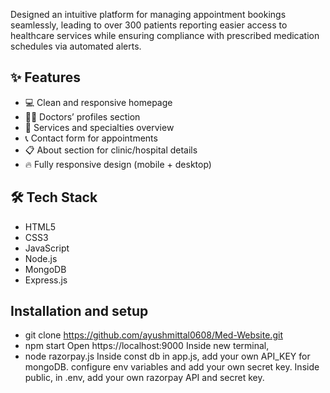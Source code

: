 Designed an intuitive platform for managing appointment bookings seamlessly, leading to over 300 patients reporting easier access to healthcare services while ensuring compliance with prescribed medication schedules via automated alerts.

## ✨ Features

- 💻 Clean and responsive homepage
- 🧑‍⚕️ Doctors’ profiles section
- 🧾 Services and specialties overview
- 📞 Contact form for appointments
- 📋 About section for clinic/hospital details
- 🔥 Fully responsive design (mobile + desktop)

## 🛠️ Tech Stack

- HTML5
- CSS3
- JavaScript
- Node.js
- MongoDB
- Express.js

## Installation and setup
- git clone https://github.com/ayushmittal0608/Med-Website.git
- npm start
Open https://localhost:9000
Inside new terminal,
- node razorpay.js
Inside const db in app.js, add your own API_KEY for mongoDB.
configure env variables and add your own secret key.
Inside public, in .env, add your own razorpay API and secret key.
